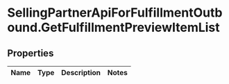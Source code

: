 # SellingPartnerApiForFulfillmentOutbound.GetFulfillmentPreviewItemList

## Properties
Name | Type | Description | Notes
------------ | ------------- | ------------- | -------------
